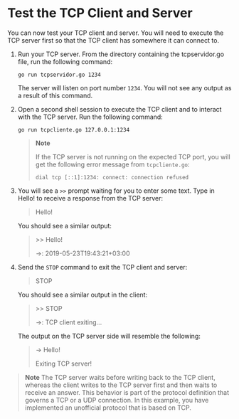 # Test the TCP Client and Server

You can now test your TCP client and server. You will need to execute the TCP server first so that the TCP client has somewhere it can connect to.

1.  Run your TCP server. From the directory containing the tcpservidor.go file, run the following command:

    `go run tcpservidor.go 1234`

    The server will listen on port number `1234`. You will not see any output as a result of this command.

2.  Open a second shell session to execute the TCP client and to interact with the TCP server. Run the following command:

    `go run tcpcliente.go 127.0.0.1:1234`

    > **Note**
    >
    > <div>
    >
    > If the TCP server is not running on the expected TCP port, you will get the following error message from `tcpcliente.go`:
    >
    >     dial tcp [::1]:1234: connect: connection refused
    >
    > </div>

3.  You will see a `>>` prompt waiting for you to enter some text. Type in Hello! to receive a response from the TCP server:

    > Hello!

    You should see a similar output:

    > \>> Hello!
    >
    > ->: 2019-05-23T19:43:21+03:00

4.  Send the `STOP` command to exit the TCP client and server:

    > STOP

    You should see a similar output in the client:

    > \>> STOP
    >
    > ->: TCP client exiting...

    The output on the TCP server side will resemble the following:

    > -> Hello!
    >
    > Exiting TCP server!

> 
> **Note**
> The TCP server waits before writing back to the TCP client, whereas the client writes to the TCP server first and then waits to receive an answer. This behavior is part of the protocol definition that governs a TCP or a UDP connection. In this example, you have implemented an unofficial protocol that is based on TCP.
